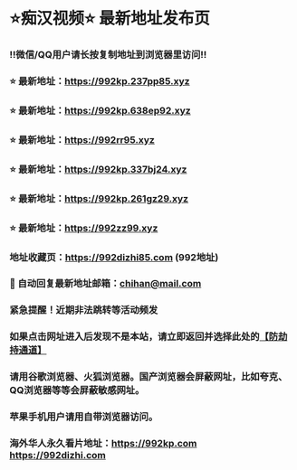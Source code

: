 # ⭐️痴汉视频⭐️ 最新地址发布页

### ‼️微信/QQ用户请长按复制地址到浏览器里访问‼️

### ⭐️ 最新地址：https://992kp.237pp85.xyz

### ⭐️ 最新地址：https://992kp.638ep92.xyz

### ⭐️ 最新地址：https://992rr95.xyz

### ⭐️ 最新地址：https://992kp.337bj24.xyz

### ⭐️ 最新地址：https://992kp.261gz29.xyz

### ⭐️ 最新地址：https://992zz99.xyz



### 地址收藏页：https://992dizhi85.com (992地址)
### 📧 自动回复最新地址邮箱：chihan@mail.com
### 紧急提醒！近期非法跳转等活动频发
### 如果点击网址进入后发现不是本站，请立即返回并选择此处的[【防劫持通道】](https://23.224.130.222:7583)
### 请用谷歌浏览器、火狐浏览器。国产浏览器会屏蔽网址，比如夸克、QQ浏览器等等会屏蔽敏感网址。
### 苹果手机用户请用自带浏览器访问。
### 海外华人永久看片地址：https://992kp.com  https://992dizhi.com
